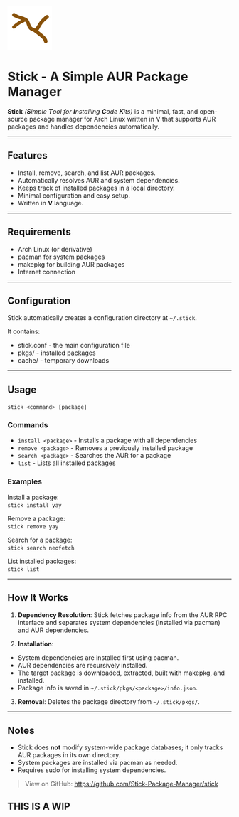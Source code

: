 
<img src="https://raw.githubusercontent.com/Stick-Package-Manager/stick/refs/heads/assets/stick_logo.png" width="100" height="100" alt="Stick Logo">
  
# Stick - A Simple AUR Package Manager

**Stick** *(**S**imple **T**ool for **I**nstalling **C**ode **K**its)* is a minimal, fast, and open-source package manager for Arch Linux written in V that supports AUR packages and handles dependencies automatically.

---

## Features

- Install, remove, search, and list AUR packages.  
- Automatically resolves AUR and system dependencies.  
- Keeps track of installed packages in a local directory.  
- Minimal configuration and easy setup.  
- Written in **V** language.  

---

## Requirements

- Arch Linux (or derivative)  
- pacman for system packages  
- makepkg for building AUR packages  
- Internet connection    

---

## Configuration

Stick automatically creates a configuration directory at `~/.stick`.  

It contains:  

- stick.conf - the main configuration file  
- pkgs/ - installed packages  
- cache/ - temporary downloads  

---

## Usage

`stick <command> [package]`

### Commands

- `install <package>` - Installs a package with all dependencies  
- `remove <package>` - Removes a previously installed package  
- `search <package>` - Searches the AUR for a package  
- `list` - Lists all installed packages  

### Examples

Install a package:  
`stick install yay`  

Remove a package:  
`stick remove yay`  

Search for a package:  
`stick search neofetch`  

List installed packages:  
`stick list`  

---

## How It Works

1. **Dependency Resolution**: Stick fetches package info from the AUR RPC interface and separates system dependencies (installed via pacman) and AUR dependencies.  

2. **Installation**:  
- System dependencies are installed first using pacman.  
- AUR dependencies are recursively installed.  
- The target package is downloaded, extracted, built with makepkg, and installed.  
- Package info is saved in `~/.stick/pkgs/<package>/info.json`.  

3. **Removal**: Deletes the package directory from `~/.stick/pkgs/`.  

---

## Notes

- Stick does **not** modify system-wide package databases; it only tracks AUR packages in its own directory.  
- System packages are installed via pacman as needed.  
- Requires sudo for installing system dependencies.

> View on GitHub: https://github.com/Stick-Package-Manager/stick

## THIS IS A WIP
